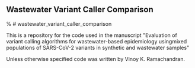 ## Wastewater Variant Caller Comparison
% # wastewater_variant_caller_comparison

This is a repository for the code used in the manuscript "Evaluation of variant calling algorithms for wastewater-based epidemiology usingmixed populations of SARS-CoV-2 variants in synthetic and wastewater samples" 

Unless otherwise specified code was written by Vinoy K. Ramachandran. 
